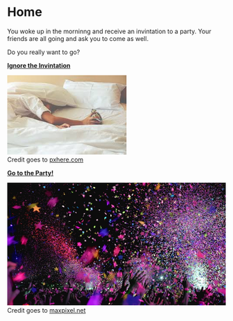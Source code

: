# Home

You woke up in the morninng and receive an invintation to a party. Your friends are all going and ask you to come as well.

Do you really want to go?

**[Ignore the Invintation](no-party-human.md)**

![](../images/lazy.jpeg)   
Credit goes to [pxhere.com](https://pxhere.com/en/photo/1427909)

**[Go to the Party!](party-zombie.md)**

![](../images/party.jpg)      
Credit goes to [maxpixel.net](https://www.maxpixel.net/Club-Music-Event-Concert-Fun-Confetti-Party-2527495)